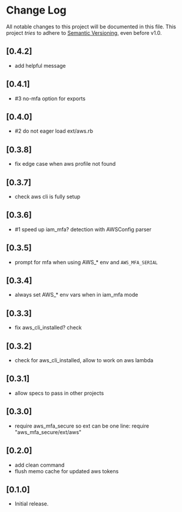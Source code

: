 # Change Log

All notable changes to this project will be documented in this file.
This project *tries* to adhere to [Semantic Versioning](http://semver.org/), even before v1.0.

## [0.4.2]
- add helpful message

## [0.4.1]
- #3 no-mfa option for exports

## [0.4.0]
- #2 do not eager load ext/aws.rb

## [0.3.8]
- fix edge case when aws profile not found

## [0.3.7]
- check aws cli is fully setup

## [0.3.6]
- #1 speed up iam_mfa? detection with AWSConfig parser

## [0.3.5]
- prompt for mfa when using AWS_* env and `AWS_MFA_SERIAL`

## [0.3.4]
- always set AWS_* env vars when in iam_mfa mode

## [0.3.3]
- fix aws_cli_installed? check

## [0.3.2]
- check for aws_cli_installed, allow to work on aws lambda

## [0.3.1]
- allow specs to pass in other projects

## [0.3.0]
- require aws_mfa_secure so ext can be one line: require "aws_mfa_secure/ext/aws"

## [0.2.0]
- add clean command
- flush memo cache for updated aws tokens

## [0.1.0]
- Initial release.
